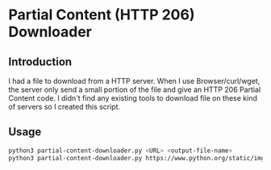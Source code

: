 # Partial Content (HTTP 206) Downloader

Introduction
-----
I had a file to download from a HTTP server. When I use Browser/curl/wget, the server only send a small portion of the file and give an HTTP 206 Partial Content code.
I didn't find any existing tools to download file on these kind of servers so I created this script.

Usage
-----
```bash
python3 partial-content-downloader.py <URL> <output-file-name>
python3 partial-content-downloader.py https://www.python.org/static/img/python-logo@2x.png p.png
```
